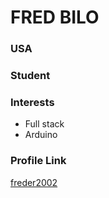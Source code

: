 # FRED BILO

### USA 

### Student

### Interests

- Full stack
- Arduino

### Profile Link

[freder2002](https://github.com/freder2002)

